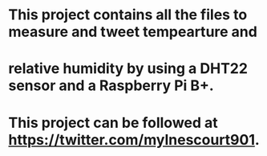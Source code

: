 # This project contains all the files to measure and tweet tempearture and 
# relative humidity by using a DHT22 sensor and a Raspberry Pi B+.
# This project can be followed at https://twitter.com/mylnescourt901.
